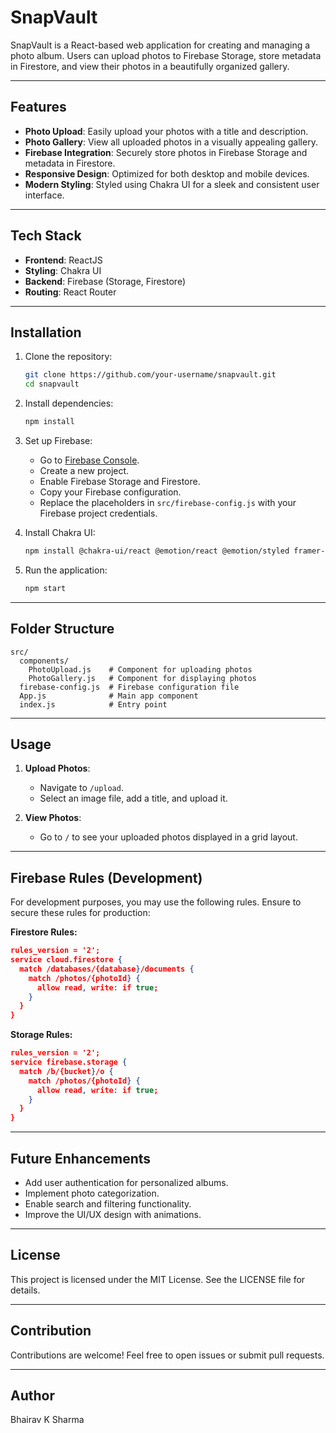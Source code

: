 # SnapVault

SnapVault is a React-based web application for creating and managing a photo album. Users can upload photos to Firebase Storage, store metadata in Firestore, and view their photos in a beautifully organized gallery.

---

## Features

- **Photo Upload**: Easily upload your photos with a title and description.
- **Photo Gallery**: View all uploaded photos in a visually appealing gallery.
- **Firebase Integration**: Securely store photos in Firebase Storage and metadata in Firestore.
- **Responsive Design**: Optimized for both desktop and mobile devices.
- **Modern Styling**: Styled using Chakra UI for a sleek and consistent user interface.

---

## Tech Stack

- **Frontend**: ReactJS
- **Styling**: Chakra UI
- **Backend**: Firebase (Storage, Firestore)
- **Routing**: React Router

---

## Installation

1. Clone the repository:
   ```bash
   git clone https://github.com/your-username/snapvault.git
   cd snapvault
   ```

2. Install dependencies:
   ```bash
   npm install
   ```

3. Set up Firebase:
   - Go to [Firebase Console](https://console.firebase.google.com/).
   - Create a new project.
   - Enable Firebase Storage and Firestore.
   - Copy your Firebase configuration.
   - Replace the placeholders in `src/firebase-config.js` with your Firebase project credentials.

4. Install Chakra UI:
   ```bash
   npm install @chakra-ui/react @emotion/react @emotion/styled framer-motion
   ```

5. Run the application:
   ```bash
   npm start
   ```

---

## Folder Structure

```
src/
  components/
    PhotoUpload.js    # Component for uploading photos
    PhotoGallery.js   # Component for displaying photos
  firebase-config.js  # Firebase configuration file
  App.js              # Main app component
  index.js            # Entry point
```

---

## Usage

1. **Upload Photos**:
   - Navigate to `/upload`.
   - Select an image file, add a title, and upload it.

2. **View Photos**:
   - Go to `/` to see your uploaded photos displayed in a grid layout.

---

## Firebase Rules (Development)

For development purposes, you may use the following rules. Ensure to secure these rules for production:

**Firestore Rules:**
```json
rules_version = '2';
service cloud.firestore {
  match /databases/{database}/documents {
    match /photos/{photoId} {
      allow read, write: if true;
    }
  }
}
```

**Storage Rules:**
```json
rules_version = '2';
service firebase.storage {
  match /b/{bucket}/o {
    match /photos/{photoId} {
      allow read, write: if true;
    }
  }
}
```

---

## Future Enhancements

- Add user authentication for personalized albums.
- Implement photo categorization.
- Enable search and filtering functionality.
- Improve the UI/UX design with animations.

---

## License

This project is licensed under the MIT License. See the LICENSE file for details.

---

## Contribution

Contributions are welcome! Feel free to open issues or submit pull requests.

---

## Author

Bhairav K Sharma

